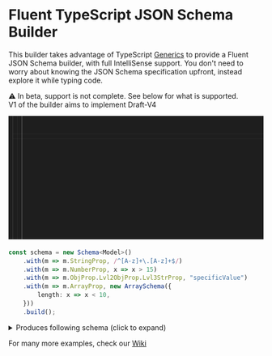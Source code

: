 # Fluent TypeScript JSON Schema Builder

This builder takes advantage of TypeScript [Generics](https://www.typescriptlang.org/docs/handbook/generics.html) to provide a Fluent JSON Schema builder, with full IntelliSense support. You don't need to worry about knowing the JSON Schema specification upfront, instead explore it while typing code.


⚠ In beta, support is not complete. See below for what is supported.  
V1 of the builder aims to implement Draft-V4

![Builder demo](assets/ts-schema-demo.gif)

```typescript
const schema = new Schema<Model>()
    .with(m => m.StringProp, /^[A-z]+\.[A-z]+$/)
    .with(m => m.NumberProp, x => x > 15)
    .with(m => m.ObjProp.Lvl2ObjProp.Lvl3StrProp, "specificValue")
    .with(m => m.ArrayProp, new ArraySchema({
        length: x => x < 10,
    }))
    .build();
```

<details>
  <summary>Produces following schema (click to expand)</summary>

```json
{
    "type": "object",
    "properties": {
        "StringProp": {
            "type": "string",
            "pattern": "^[A-z]+\\.[A-z]+$"
        },
        "NumberProp": {
            "type": "number",
            "minimum": 16
        },
        "ObjProp": {
            "title": "ObjProp",
            "type": "object",
            "properties": {
                "Lvl2ObjProp": {
                    "title": "Lvl2ObjProp",
                    "type": "object",
                    "properties": {
                        "Lvl3StrProp": {
                            "type": "string",
                            "pattern": "specificValue"
                        }
                    },
                    "required": [
                        "Lvl3StrProp"
                    ]
                }
            },
            "required": [
                "Lvl2ObjProp"
            ]
        },
        "ArrayProp": {
            "type": "array",
            "maxItems": 9
        }
    },
    "required": [
        "StringProp",
        "NumberProp",
        "ObjProp",
        "ArrayProp"
    ]
}
```
</details>

For many more examples, check our [Wiki](https://github.com/justeat/ts-jsonschema-builder/wiki)

